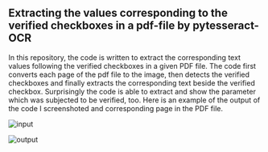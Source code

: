 ## Extracting the values corresponding to the verified checkboxes in a pdf-file by pytesseract-OCR

In this repository, the code is written to extract the corresponding text values following the verified checkboxes in a given PDF file. The code first converts each page of the pdf file to the image, then detects the verified checkboxes and finally extracts the corresponding text beside the verified checkbox. Surprisingly the code is able to extract and show the parameter which was subjected to be verified, too. 
Here is an example of the output of the code I screenshoted and corresponding page in the PDF file.


![input](https://user-images.githubusercontent.com/128442592/236622776-e6c3292d-202a-47b5-9f01-63eacca61bc6.png)





![output](https://user-images.githubusercontent.com/128442592/236622976-bf534bd3-f614-474c-b573-7a7dbee6f2df.png)

